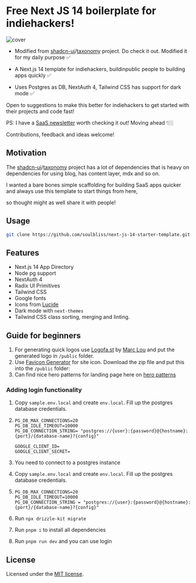 # Free Next JS 14 boilerplate for indiehackers!

![cover](https://raw.githubusercontent.com/soulbliss/next-js-14-starter-template/main/public/cover.png)

- Modified from [shadcn-ui](https://github.com/shadcn-ui)/[taxonomy](https://github.com/shadcn-ui/taxonomy) project. Do check it out. Modified it for my daily purpose ✅

- A Next.js 14 template for indiehackers, buildinpublic people to building apps quickly ✅

- Uses Postgres as DB, NextAuth 4, Tailwind CSS has support for dark mode ✅

Open to suggestions to make this better for indiehackers to get started with their projects and code fast!

PS: I have a [SaaS newsletter](https://deeps.beehiiv.com/subscribe) worth checking it out! Moving ahead 👇🏼

Contributions, feedback and ideas welcome!

## Motivation

The [shadcn-ui](https://github.com/shadcn-ui)/[taxonomy](https://github.com/shadcn-ui/taxonomy) project has a lot of dependencies that is heavy on dependencies for using blog, has content layer, mdx and so on.

I wanted a bare bones simple scaffolding for building SaaS apps quicker and always use this template to start things from here,

so thought might as well share it with people!

## Usage

```bash
git clone https://github.com/soulbliss/next-js-14-starter-template.git
```

## Features

- Next.js 14 App Directory
- Node pg support
- NextAuth 4
- Radix UI Primitives
- Tailwind CSS
- Google fonts
- Icons from [Lucide](https://lucide.dev)
- Dark mode with `next-themes`
- Tailwind CSS class sorting, merging and linting.

## Guide for beginners

1. For generating quick logos use [Logofa.st](https://logofa.st/) by [Marc Lou](https://twitter.com/marc_louvion) and put the generated logo in `/public` folder.
2. Use [Favicon Generator](https://realfavicongenerator.net/) for site icon. Download the zip file and put this into the `/public` folder:
3. Can find nice hero patterns for landing page here on [hero patterns](https://heropatterns.com/)

### Adding login functionality

1. Copy `sample.env.local` and create `env.local`. Fill up the postgres database credentials.

2. ```
   PG_DB_MAX_CONNECTIONS=20
   PG_DB_IDLE_TIMEOUT=10000
   PG_DB_CONNECTION_STRING= "postgres://{user}:{password}@{hostname}:{port}/{database-name}?{config}"

   GOOGLE_CLIENT_ID=
   GOOGLE_CLIENT_SECRET=
   ```

3. You need to connect to a postgres instance

4. Copy `sample.env.local` and create `env.local`. Fill up the postgres database credentials.

5. ```
   PG_DB_MAX_CONNECTIONS=20 
   PG_DB_IDLE_TIMEOUT=10000 
   PG_DB_CONNECTION_STRING = "postgres://{user}:{password}@{hostname}:{port}/{database-name}?{config}"
   ```

6. Run `npx drizzle-kit migrate` 

7. Run `pnpm i` to install all dependencies

8. Run `pnpm run dev` and you can use login

## License

Licensed under the [MIT license](https://github.com/shadcn/ui/blob/main/LICENSE.md).
